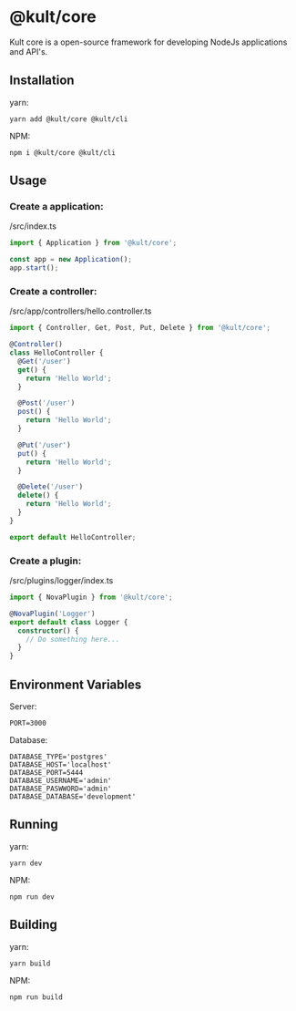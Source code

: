 # @kult/core

Kult core is a open-source framework for developing NodeJs applications and API's.


## Installation

yarn:
```
yarn add @kult/core @kult/cli
```

NPM:
```
npm i @kult/core @kult/cli
```

## Usage

### Create a application:
/src/index.ts
```typescript
import { Application } from '@kult/core';

const app = new Application();
app.start();
```

### Create a controller:
/src/app/controllers/hello.controller.ts
```typescript
import { Controller, Get, Post, Put, Delete } from '@kult/core';

@Controller()
class HelloController {
  @Get('/user')
  get() {
    return 'Hello World';
  }

  @Post('/user')
  post() {
    return 'Hello World';
  }

  @Put('/user')
  put() {
    return 'Hello World';
  }

  @Delete('/user')
  delete() {
    return 'Hello World';
  }
}

export default HelloController;
```

### Create a plugin:
/src/plugins/logger/index.ts
```typescript
import { NovaPlugin } from '@kult/core';

@NovaPlugin('Logger')
export default class Logger {
  constructor() {
    // Do something here...
  }
}
```

## Environment Variables

Server:
```
PORT=3000
```

Database:
```
DATABASE_TYPE='postgres'
DATABASE_HOST='localhost'
DATABASE_PORT=5444
DATABASE_USERNAME='admin'
DATABASE_PASWWORD='admin'
DATABASE_DATABASE='development'
```

## Running
yarn:
```
yarn dev
```

NPM:
```
npm run dev
```

## Building
yarn:
```
yarn build
```

NPM:
```
npm run build
```
